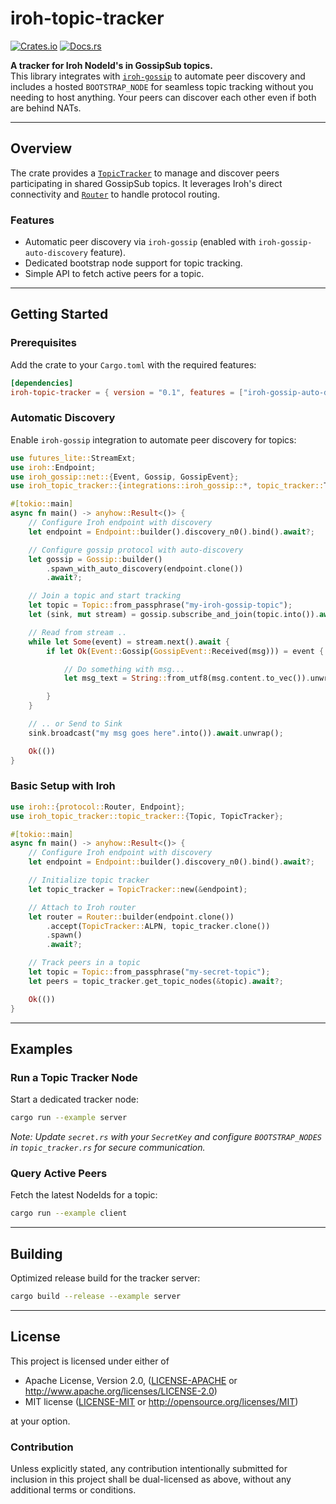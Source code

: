 # iroh-topic-tracker

[![Crates.io](https://img.shields.io/crates/v/iroh-topic-tracker.svg)](https://crates.io/crates/iroh-topic-tracker)
[![Docs.rs](https://docs.rs/iroh-topic-tracker/badge.svg)](https://docs.rs/iroh-topic-tracker)

**A tracker for Iroh NodeId's in GossipSub topics.**  
This library integrates with [`iroh-gossip`](https://crates.io/crates/iroh-gossip) to automate peer discovery and includes a hosted `BOOTSTRAP_NODE` for seamless topic tracking without you needing to host anything. Your peers can discover each other even if both are behind NATs.

---

## Overview

The crate provides a [`TopicTracker`](https://docs.rs/iroh-topic-tracker/latest/iroh_topic_tracker/topic_tracker/struct.TopicTracker.html) to manage and discover peers participating in shared GossipSub topics. It leverages Iroh's direct connectivity and [`Router`](https://docs.rs/iroh/latest/iroh/protocol/struct.Router.html) to handle protocol routing.

### Features
- Automatic peer discovery via `iroh-gossip` (enabled with `iroh-gossip-auto-discovery` feature).
- Dedicated bootstrap node support for topic tracking.
- Simple API to fetch active peers for a topic.

---

## Getting Started

### Prerequisites
Add the crate to your `Cargo.toml` with the required features:
```toml
[dependencies]
iroh-topic-tracker = { version = "0.1", features = ["iroh-gossip-auto-discovery"] }
```

### Automatic Discovery
Enable `iroh-gossip` integration to automate peer discovery for topics:
```rust
use futures_lite::StreamExt;
use iroh::Endpoint;
use iroh_gossip::net::{Event, Gossip, GossipEvent};
use iroh_topic_tracker::{integrations::iroh_gossip::*, topic_tracker::Topic};

#[tokio::main]
async fn main() -> anyhow::Result<()> {
    // Configure Iroh endpoint with discovery
    let endpoint = Endpoint::builder().discovery_n0().bind().await?;

    // Configure gossip protocol with auto-discovery
    let gossip = Gossip::builder()
        .spawn_with_auto_discovery(endpoint.clone())
        .await?;

    // Join a topic and start tracking
    let topic = Topic::from_passphrase("my-iroh-gossip-topic");
    let (sink, mut stream) = gossip.subscribe_and_join(topic.into()).await?.split();

    // Read from stream ..
    while let Some(event) = stream.next().await {
        if let Ok(Event::Gossip(GossipEvent::Received(msg))) = event {

            // Do something with msg...
            let msg_text = String::from_utf8(msg.content.to_vec()).unwrap();

        }
    }

    // .. or Send to Sink
    sink.broadcast("my msg goes here".into()).await.unwrap();

    Ok(())
}
```

### Basic Setup with Iroh
```rust
use iroh::{protocol::Router, Endpoint};
use iroh_topic_tracker::topic_tracker::{Topic, TopicTracker};

#[tokio::main]
async fn main() -> anyhow::Result<()> {
    // Configure Iroh endpoint with discovery
    let endpoint = Endpoint::builder().discovery_n0().bind().await?;

    // Initialize topic tracker
    let topic_tracker = TopicTracker::new(&endpoint);

    // Attach to Iroh router
    let router = Router::builder(endpoint.clone())
        .accept(TopicTracker::ALPN, topic_tracker.clone())
        .spawn()
        .await?;

    // Track peers in a topic
    let topic = Topic::from_passphrase("my-secret-topic");
    let peers = topic_tracker.get_topic_nodes(&topic).await?;

    Ok(())
}
```


---

## Examples

### Run a Topic Tracker Node
Start a dedicated tracker node:
```bash
cargo run --example server
```
*Note: Update `secret.rs` with your `SecretKey` and configure `BOOTSTRAP_NODES` in `topic_tracker.rs` for secure communication.*

### Query Active Peers
Fetch the latest NodeIds for a topic:
```bash
cargo run --example client
```

---

## Building

Optimized release build for the tracker server:
```bash
cargo build --release --example server
```

---

## License

This project is licensed under either of

- Apache License, Version 2.0, ([LICENSE-APACHE](LICENSE-APACHE.txt) or
  <http://www.apache.org/licenses/LICENSE-2.0>)
- MIT license ([LICENSE-MIT](LICENSE-MIT.txt) or
  <http://opensource.org/licenses/MIT>)

at your option.

### Contribution

Unless explicitly stated, any contribution intentionally submitted for inclusion in this project shall be dual-licensed as above, without any additional terms or conditions.
